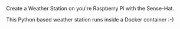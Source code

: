 Create a Weather Station on you're Raspberry Pi with the Sense-Hat.

This Python based weather station runs inside a Docker container :-)
